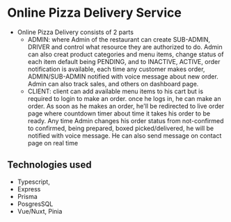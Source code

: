 # Online Pizza Delivery Service

- Online Pizza Delivery consists of 2 parts
  - ADMIN: where Admin of the restaurant can create SUB-ADMIN, DRIVER and control what resource they are authorized to do. Admin can also creat product categories and menu items, change status of each item default being PENDING, and to INACTIVE, ACTIVE, order notification is available, each time any customer makes order, ADMIN/SUB-ADMIN notified with voice message about new order. Admin can also track sales, and others on dashboard page. 
  - CLIENT: client can add available menu items to his cart but is required to login to make an order. once he logs in, he can make an order. As soon as he makes an order, he'll be redirected to live order page where countdown timer about time it takes his order to be ready. Any time Admin changes his order status from not-confirmed to confirmed, being prepared, boxed picked/delivered, he will be notified with voice message. He can also send message on contact page on real time


## Technologies used

- Typescript,
- Express
- Prisma
- PosgresSQL
- Vue/Nuxt, Pinia

